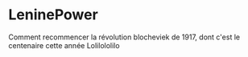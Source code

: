 # LeninePower
Comment recommencer la révolution blocheviek de 1917, dont c'est le centenaire cette année
Lolilololilo

